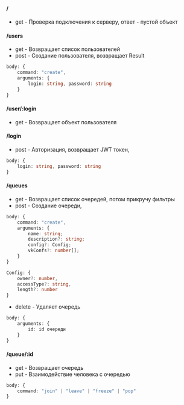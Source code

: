 #### /
- get - Проверка подключения к серверу, ответ - пустой объект

#### /users
- get - Возвращает список пользователей
- post - Создание пользователя, возвращает Result
```TypeScript
body: {
    command: "create",
    arguments: {
        login: string, password: string
    }
}
```

#### /user/:login
- get - Возвращает объект пользователя

#### /login
- post - Авторизация, возвращает JWT токен, 
```TypeScript
body: {
    login: string, password: string
}
```

#### /queues
- get - Возвращает список очередей, потом прикручу фильтры
- post - Создание очереди, 
```TypeScript
body: {
    command: "create",
    arguments: {
        name: string;
        description?: string;
        config?: Config;
        vkConfs?: number[];
    }
}

Config: {
    owner?: number,
    accessType?: string,
    length?: number
}
```
- delete - Удаляет очередь
```TypeScript
body: {
    arguments: {
        id: id очереди
    }
}
```

#### /queue/:id
- get - Возвращает очередь
- put - Взаимодействие человека с очередью
```TypeScript
body: {
    command: "join" | "leave" | "freeze" | "pop"
}
```